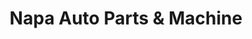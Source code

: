 ---
title: "Napa Auto Parts & Machine"
url: /guthrie/napa-auto-parts-und-machine/
shop: Autoteile
---